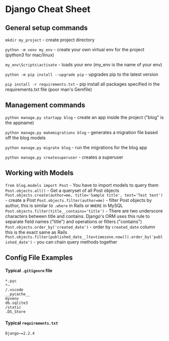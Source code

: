 # Django Cheat Sheet

## General setup commands

`mkdir my_project` - create project directory

`python -m venv my_env` - create your own virtual env for the project (python3 for mac/linux)

`my_env\Scripts\activate` - loads your env (my_env is the name of your env)

`python -m pip install --upgrade pip` - upgrades pip to the latest version

`pip install -r requirements.txt` - pip install all packages specified in the requirements.txt file (poor man's Gemfile)


## Management commands
`python manage.py startapp blog` - create an app inside the project ("blog" is the appname)

`python manage.py makemigrations blog` - generates a migration file based off the blog models

`python manage.py migrate blog` - run the migrations for the blog app

`python manage.py createsuperuser` - creates a superuser

## Working with Models
`from blog.models import Post` - You have to import models to query them
`Post.objects.all()` - Get a queryset of all Post objects
`Post.objects.create(author=me, title='Sample title', text='Test text')` - create a Post
`Post.objects.filter(author=me)` - filter Post objects by author, this is similar to `.where` in Rails or `WHERE` in MySQL
`Post.objects.filter(title__contains='title')` - There are two underscore characters between title and contains. Django's ORM uses this rule to separate field names ("title") and operations or filters ("contains")
`Post.objects.order_by('created_date')` - order by `created_date` column this is the exact same as Rails
`Post.objects.filter(published_date__lte=timezone.now()).order_by('published_date')` - you can chain query methods together

## Config File Examples

#### Typical `.gitignore` file
```
*.pyc
*~
/.vscode
__pycache__
myvenv
db.sqlite3
/static
.DS_Store
```

#### Typical `requirements.txt`

```
Django~=2.2.4
```
